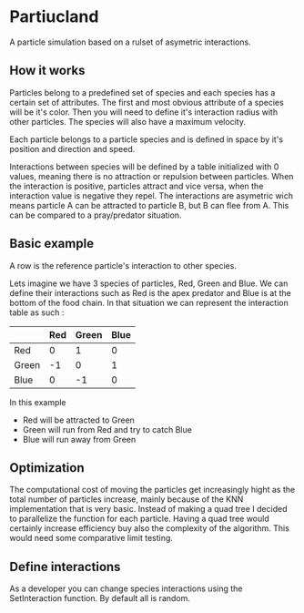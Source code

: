 # Partiucland
A particle simulation based on a rulset of asymetric interactions.

## How it works
Particles belong to a predefined set of species and each species has a certain set of attributes. The first and most obvious attribute of a species will be it's color. Then you will need to define it's interaction radius with other particles. The species will also have a maximum velocity.

Each particle belongs to a particle species and is defined in space by it's position and direction and speed.

Interactions between species will be defined by a table initialized with 0 values, meaning there is no attraction or repulsion between particles. When the interaction is positive, particles attract and vice versa, when the interaction value is negative they repel.
The interactions are asymetric wich means particle A can be attracted to particle B, but B can flee from A. This can be compared to a pray/predator situation.

## Basic example
A row is the reference particle's interaction to other species.

Lets imagine we have 3 species of particles, Red, Green and Blue. We can define their interactions such as Red is the apex predator and Blue is at the bottom of the food chain. In that situation we can represent the interaction table as such :

|       | Red   | Green | Blue  |
|-------|-------|-------|-------|
| Red   |   0   |   1   |   0   |
| Green |  -1   |   0   |   1   |
| Blue  |   0   |  -1   |   0   |

In  this example
- Red will be attracted to Green
- Green will run from Red and try to catch Blue
- Blue will run away from Green


## Optimization
The computational cost of moving the particles get increasingly hight as the total number of particles increase, mainly because of the KNN implementation that is very basic. Instead of making a quad tree I decided to parallelize the function for each particle. Having a quad tree would certainly increase efficiency buy also the complexity of the algorithm. This would need some comparative limit testing.

## Define interactions
As a developer you can change species interactions using the SetInteraction function. By default all is random.